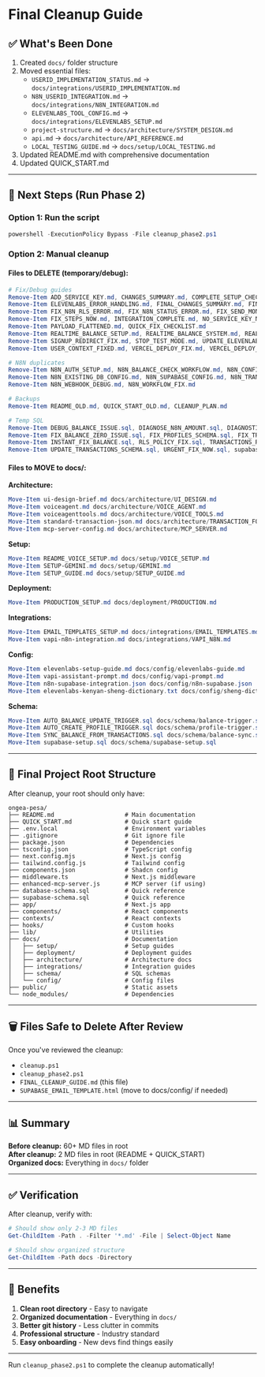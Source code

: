 # Final Cleanup Guide

## ✅ What's Been Done

1. Created `docs/` folder structure
2. Moved essential files:
   - `USERID_IMPLEMENTATION_STATUS.md` → `docs/integrations/USERID_IMPLEMENTATION.md`
   - `N8N_USERID_INTEGRATION.md` → `docs/integrations/N8N_INTEGRATION.md`
   - `ELEVENLABS_TOOL_CONFIG.md` → `docs/integrations/ELEVENLABS_SETUP.md`
   - `project-structure.md` → `docs/architecture/SYSTEM_DESIGN.md`
   - `api.md` → `docs/architecture/API_REFERENCE.md`
   - `LOCAL_TESTING_GUIDE.md` → `docs/setup/LOCAL_TESTING.md`
3. Updated README.md with comprehensive documentation
4. Updated QUICK_START.md

---

## 🎯 Next Steps (Run Phase 2)

### Option 1: Run the script
```powershell
powershell -ExecutionPolicy Bypass -File cleanup_phase2.ps1
```

### Option 2: Manual cleanup

#### Files to DELETE (temporary/debug):
```powershell
# Fix/Debug guides
Remove-Item ADD_SERVICE_KEY.md, CHANGES_SUMMARY.md, COMPLETE_SETUP_CHECKLIST.md
Remove-Item ELEVENLABS_ERROR_HANDLING.md, FINAL_CHANGES_SUMMARY.md, FINAL_SETUP_CHECKLIST.md
Remove-Item FIX_N8N_RLS_ERROR.md, FIX_N8N_STATUS_ERROR.md, FIX_SEND_MONEY_ISSUES.md
Remove-Item FIX_STEPS_NOW.md, INTEGRATION_COMPLETE.md, NO_SERVICE_KEY_NEEDED.md
Remove-Item PAYLOAD_FLATTENED.md, QUICK_FIX_CHECKLIST.md
Remove-Item REALTIME_BALANCE_SETUP.md, REALTIME_BALANCE_SYSTEM.md, REALTIME_BALANCE_VALIDATION.md
Remove-Item SIGNUP_REDIRECT_FIX.md, STOP_TEST_MODE.md, UPDATE_ELEVENLABS_URL.md
Remove-Item USER_CONTEXT_FIXED.md, VERCEL_DEPLOY_FIX.md, VERCEL_DEPLOY_READY.md

# N8N duplicates
Remove-Item N8N_AUTH_SETUP.md, N8N_BALANCE_CHECK_WORKFLOW.md, N8N_CONFIGURATION.md
Remove-Item N8N_EXISTING_DB_CONFIG.md, N8N_SUPABASE_CONFIG.md, N8N_TRANSACTION_FORMAT.md
Remove-Item N8N_WEBHOOK_DEBUG.md, N8N_WORKFLOW_FIX.md

# Backups
Remove-Item README_OLD.md, QUICK_START_OLD.md, CLEANUP_PLAN.md

# Temp SQL
Remove-Item DEBUG_BALANCE_ISSUE.sql, DIAGNOSE_N8N_AMOUNT.sql, DIAGNOSTIC_QUERIES.sql
Remove-Item FIX_BALANCE_ZERO_ISSUE.sql, FIX_PROFILES_SCHEMA.sql, FIX_TRANSACTIONS_CONSTRAINT.sql
Remove-Item INSTANT_FIX_BALANCE.sql, RLS_POLICY_FIX.sql, TRANSACTIONS_RLS_FIX.sql
Remove-Item UPDATE_TRANSACTIONS_SCHEMA.sql, URGENT_FIX_NOW.sql, supabase-user-setup.sql
```

#### Files to MOVE to docs/:

**Architecture:**
```powershell
Move-Item ui-design-brief.md docs/architecture/UI_DESIGN.md
Move-Item voiceagent.md docs/architecture/VOICE_AGENT.md
Move-Item voiceagenttools.md docs/architecture/VOICE_TOOLS.md
Move-Item standard-transaction-json.md docs/architecture/TRANSACTION_FORMAT.md
Move-Item mcp-server-config.md docs/architecture/MCP_SERVER.md
```

**Setup:**
```powershell
Move-Item README_VOICE_SETUP.md docs/setup/VOICE_SETUP.md
Move-Item SETUP-GEMINI.md docs/setup/GEMINI.md
Move-Item SETUP_GUIDE.md docs/setup/SETUP_GUIDE.md
```

**Deployment:**
```powershell
Move-Item PRODUCTION_SETUP.md docs/deployment/PRODUCTION.md
```

**Integrations:**
```powershell
Move-Item EMAIL_TEMPLATES_SETUP.md docs/integrations/EMAIL_TEMPLATES.md
Move-Item vapi-n8n-integration.md docs/integrations/VAPI_N8N.md
```

**Config:**
```powershell
Move-Item elevenlabs-setup-guide.md docs/config/elevenlabs-guide.md
Move-Item vapi-assistant-prompt.md docs/config/vapi-prompt.md
Move-Item n8n-supabase-integration.json docs/config/n8n-supabase.json
Move-Item elevenlabs-kenyan-sheng-dictionary.txt docs/config/sheng-dictionary.txt
```

**Schema:**
```powershell
Move-Item AUTO_BALANCE_UPDATE_TRIGGER.sql docs/schema/balance-trigger.sql
Move-Item AUTO_CREATE_PROFILE_TRIGGER.sql docs/schema/profile-trigger.sql
Move-Item SYNC_BALANCE_FROM_TRANSACTIONS.sql docs/schema/balance-sync.sql
Move-Item supabase-setup.sql docs/schema/supabase-setup.sql
```

---

## 📁 Final Project Root Structure

After cleanup, your root should only have:

```
ongea-pesa/
├── README.md                    # Main documentation
├── QUICK_START.md               # Quick start guide
├── .env.local                   # Environment variables
├── .gitignore                   # Git ignore file
├── package.json                 # Dependencies
├── tsconfig.json                # TypeScript config
├── next.config.mjs              # Next.js config
├── tailwind.config.js           # Tailwind config
├── components.json              # Shadcn config
├── middleware.ts                # Next.js middleware
├── enhanced-mcp-server.js       # MCP server (if using)
├── database-schema.sql          # Quick reference
├── supabase-schema.sql          # Quick reference
├── app/                         # Next.js app
├── components/                  # React components
├── contexts/                    # React contexts
├── hooks/                       # Custom hooks
├── lib/                         # Utilities
├── docs/                        # Documentation
│   ├── setup/                   # Setup guides
│   ├── deployment/              # Deployment guides
│   ├── architecture/            # Architecture docs
│   ├── integrations/            # Integration guides
│   ├── schema/                  # SQL schemas
│   └── config/                  # Config files
├── public/                      # Static assets
└── node_modules/                # Dependencies
```

---

## 🗑️ Files Safe to Delete After Review

Once you've reviewed the cleanup:
- `cleanup.ps1`
- `cleanup_phase2.ps1`
- `FINAL_CLEANUP_GUIDE.md` (this file)
- `SUPABASE_EMAIL_TEMPLATE.html` (move to docs/config/ if needed)

---

## 📊 Summary

**Before cleanup:** 60+ MD files in root  
**After cleanup:** 2 MD files in root (README + QUICK_START)  
**Organized docs:** Everything in `docs/` folder

---

## ✅ Verification

After cleanup, verify with:

```powershell
# Should show only 2-3 MD files
Get-ChildItem -Path . -Filter '*.md' -File | Select-Object Name

# Should show organized structure
Get-ChildItem -Path docs -Directory
```

---

## 🎉 Benefits

1. **Clean root directory** - Easy to navigate
2. **Organized documentation** - Everything in `docs/`
3. **Better git history** - Less clutter in commits
4. **Professional structure** - Industry standard
5. **Easy onboarding** - New devs find things easily

---

Run `cleanup_phase2.ps1` to complete the cleanup automatically!
